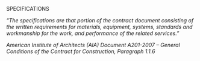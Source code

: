 SPECIFICATIONS

_“The specifications are that portion of the contract document consisting of the written requirements for materials, equipment, systems, standards and workmanship for the work, and performance of the related services.”_

_American Institute of Architects (AIA) Document A201-2007 – General Conditions of the Contract for Construction, Paragraph 1.1.6_